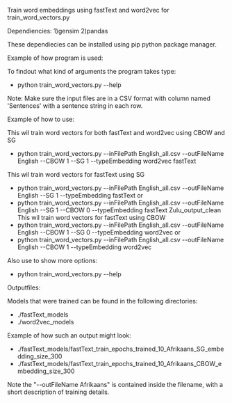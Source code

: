 Train word embeddings using fastText and word2vec
for train_word_vectors.py

Dependiencies:
1)gensim
2)pandas

These dependiecies can be installed using pip python package manager.

Example of how program is used:

To findout what kind of arguments the program takes type:
- python train_word_vectors.py --help

Note: Make sure the input files are in a CSV format with column named 'Sentences' with a sentence string in each row.

Example of how to use:


This wil train word vectors for both fastText and word2vec using CBOW and SG
- python train_word_vectors.py --inFilePath English_all.csv --outFileName English --CBOW 1 --SG 1 --typeEmbedding word2vec fastText

This wil train word vectors for fastText using SG
- python train_word_vectors.py --inFilePath English_all.csv --outFileName English --SG 1 --typeEmbedding fastText
or
- python train_word_vectors.py --inFilePath English_all.csv --outFileName English --SG 1 --CBOW 0 --typeEmbedding fastText
Zulu_output_clean
This wil train word vectors for fastText using CBOW
- python train_word_vectors.py --inFilePath English_all.csv --outFileName English --CBOW 1 --SG 0 --typeEmbedding word2vec 
or 
- python train_word_vectors.py --inFilePath English_all.csv --outFileName English --CBOW 1 --typeEmbedding word2vec

Also use to show more options:
- python train_word_vectors.py --help

Outputfiles:

Models that were trained can be found in the following directories:
- ./fastText_models
- ./word2vec_models


Example of how such an output might look:
- ./fastText_models/fastText_train_epochs_trained_10_Afrikaans_SG_embedding_size_300
- ./fastText_models/fastText_train_epochs_trained_10_Afrikaans_CBOW_embedding_size_300


Note the "--outFileName Afrikaans" is contained inside the filename, with a short description of training details.

